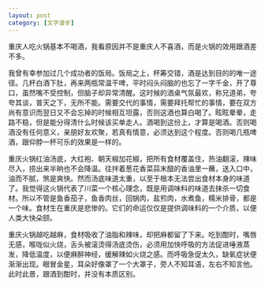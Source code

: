 ```yaml
---
layout: post
category: [文字漫步]
---
```


重庆人吃火锅基本不喝酒，我看原因并不是重庆人不喜酒，而是火锅的效用跟酒差不多。

我曾有幸参加过几个成功者的饭局。饭局之上，杯筹交错，酒是达到目的的唯一途径。几杯白酒下肚，再来两瓶常温干啤，平时闷头闷脑的也忘了一字千金，开了尊口，虽然嘴不受控制，但脑子却异常清醒。这时候的酒桌气氛最欢，称兄道弟，夸夸其谈，普天之下，无所不能。需要交代的事情，需要拜托帮忙的事情，要在双方尚有意识而翌日又不会忘掉的时候相互坦露，否则这酒也算白喝了。眩眩晕晕，走路不稳，但是能分得清什么时候该买单走人。酒喝到这份上，才算是喝酒。否则喝酒没有任何意义，亲朋好友欢聚，若真有情意，必须达到这个程度。否则喝几瓶啤酒，跟仰脖一杯可乐的效果是一样的。

重庆火锅红油汤底，大红袍、朝天椒加花椒，把所有食材覆盖住，热油翻滚，辣味尽入，捞出来半晌也不会降温。往拌着葱花香菜蒜末醋的香油里一蘸，送入口中，油而不腻，煞是爽快。然而汤底味道太重，以至于根本无法尝出食材本身的味道了。我觉得这火锅代表了川菜一个核心理念，既是用调味料的味道去抹杀一切食材。所以不管是鱼香茄子，鱼香肉丝，回锅肉，盐煎肉，水煮鱼，糯米排骨，都是一个味。食材生在重庆是悲惨的。它们的命运仅仅是提供调味料的一个介质，以便人类大快朵颐。

重庆火锅越吃越麻，食材吸收了油脂和辣味，却把麻都留了下来。吃到酣时，嘴唇无感，喉咙似火烧，舌头被滚烫得汤底烫伤，必须用加快呼吸的方法促进唾液蒸发，降低温度，以便麻醉神经，缓解辣如火烧之感。而呼吸急促太久，缺氧症状便渐渐出现。眼冒金星，耳朵好像罩了一个大罩子，旁人不知耳语，左右不知言他。此时此景，跟酒到酣时，并没有本质区别。